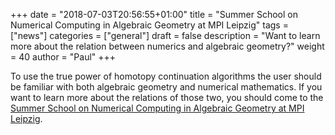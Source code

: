 +++
date = "2018-07-03T20:56:55+01:00"
title = "Summer School on Numerical Computing in Algebraic Geometry at MPI Leipzig"
tags = ["news"]
categories = ["general"]
draft = false
description = "Want to learn more about the relation between numerics and algebraic geometry?"
weight = 40
author = "Paul"
+++

To use the true power of homotopy continuation algorithms the user should be familiar with both algebraic geometry and numerical mathematics. If you want to learn more about the relations of those two, you should come to the [Summer School on Numerical Computing in Algebraic Geometry at MPI Leipzig](https://www.mis.mpg.de/calendar/conferences/2018/nc2018.html).

